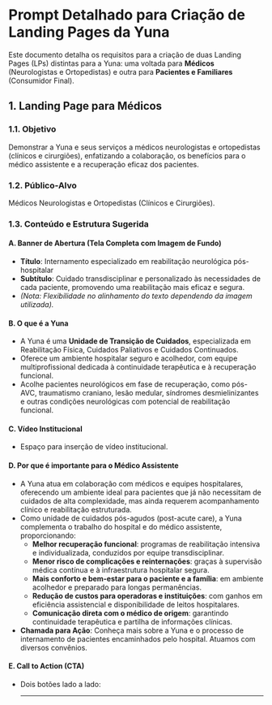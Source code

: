 # Prompt Detalhado para Criação de Landing Pages da Yuna

Este documento detalha os requisitos para a criação de duas Landing Pages (LPs) distintas para a Yuna: uma voltada para **Médicos** (Neurologistas e Ortopedistas) e outra para **Pacientes e Familiares** (Consumidor Final).

## 1. Landing Page para Médicos

### 1.1. Objetivo
Demonstrar a Yuna e seus serviços a médicos neurologistas e ortopedistas (clínicos e cirurgiões), enfatizando a colaboração, os benefícios para o médico assistente e a recuperação eficaz dos pacientes.

### 1.2. Público-Alvo
Médicos Neurologistas e Ortopedistas (Clínicos e Cirurgiões).

### 1.3. Conteúdo e Estrutura Sugerida

#### A. Banner de Abertura (Tela Completa com Imagem de Fundo)
*   **Título**: Internamento especializado em reabilitação neurológica pós-hospitalar
*   **Subtítulo**: Cuidado transdisciplinar e personalizado às necessidades de cada paciente, promovendo uma reabilitação mais eficaz e segura.
*   *(Nota: Flexibilidade no alinhamento do texto dependendo da imagem utilizada).* 

#### B. O que é a Yuna
*   A Yuna é uma **Unidade de Transição de Cuidados**, especializada em Reabilitação Física, Cuidados Paliativos e Cuidados Continuados.
*   Oferece um ambiente hospitalar seguro e acolhedor, com equipe multiprofissional dedicada à continuidade terapêutica e à recuperação funcional.
*   Acolhe pacientes neurológicos em fase de recuperação, como pós-AVC, traumatismo craniano, lesão medular, síndromes desmielinizantes e outras condições neurológicas com potencial de reabilitação funcional.

#### C. Vídeo Institucional
*   Espaço para inserção de vídeo institucional.

#### D. Por que é importante para o Médico Assistente
*   A Yuna atua em colaboração com médicos e equipes hospitalares, oferecendo um ambiente ideal para pacientes que já não necessitam de cuidados de alta complexidade, mas ainda requerem acompanhamento clínico e reabilitação estruturada.
*   Como unidade de cuidados pós-agudos (post-acute care), a Yuna complementa o trabalho do hospital e do médico assistente, proporcionando:
    *   **Melhor recuperação funcional**: programas de reabilitação intensiva e individualizada, conduzidos por equipe transdisciplinar.
    *   **Menor risco de complicações e reinternações**: graças à supervisão médica contínua e à infraestrutura hospitalar segura.
    *   **Mais conforto e bem-estar para o paciente e a família**: em ambiente acolhedor e preparado para longas permanências.
    *   **Redução de custos para operadoras e instituições**: com ganhos em eficiência assistencial e disponibilidade de leitos hospitalares.
    *   **Comunicação direta com o médico de origem**: garantindo continuidade terapêutica e partilha de informações clínicas.
*   **Chamada para Ação**: Conheça mais sobre a Yuna e o processo de internamento de pacientes encaminhados pelo hospital. Atuamos com diversos convênios.

#### E. Call to Action (CTA)
*   Dois botões lado a lado:
    *   **
